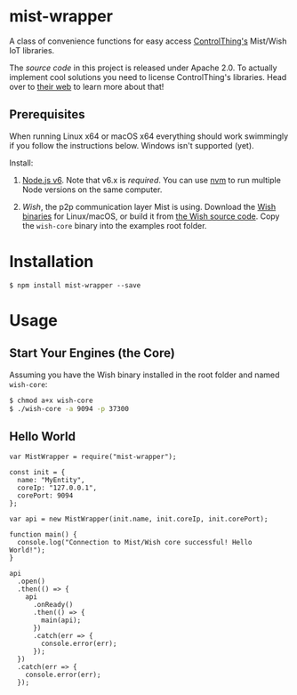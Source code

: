 # mist-wrapper

A class of convenience functions for easy access [ControlThing's](https://www.controlthings.fi) Mist/Wish IoT libraries. 

The *source code* in this project is released under Apache 2.0. To actually implement cool solutions you need to license ControlThing's libraries. Head over to [their web](https://www.controlthings.fi/) to learn more about that!

## Prerequisites

When running Linux x64 or macOS x64 everything should work swimmingly if you follow the instructions below. Windows isn't supported (yet).

Install:

1. [Node.js v6](https://nodejs.org/dist/latest-v6.x/). Note that v6.x is _required_. You can use [nvm](https://github.com/creationix/nvm) to run multiple Node versions on the same computer.  

2. *Wish*, the p2p communication layer Mist is using. Download the [Wish binaries](https://www.controlthings.fi/dev/) for Linux/macOS, or build it from [the Wish source code](https://github.com/ControlThings/wish-c99). Copy the `wish-core` binary into the examples root folder.

# Installation


```
$ npm install mist-wrapper --save
```

# Usage

## Start Your Engines (the Core)

Assuming you have the Wish binary installed in the root folder and named ```wish-core```:

```sh
$ chmod a+x wish-core
$ ./wish-core -a 9094 -p 37300
```

## Hello World

```
var MistWrapper = require("mist-wrapper");

const init = {
  name: "MyEntity",
  coreIp: "127.0.0.1",
  corePort: 9094
};

var api = new MistWrapper(init.name, init.coreIp, init.corePort);

function main() {
  console.log("Connection to Mist/Wish core successful! Hello World!");
}

api
  .open()
  .then(() => {
    api
      .onReady()
      .then(() => {
        main(api);
      })
      .catch(err => {
        console.error(err);
      });
  })
  .catch(err => {
    console.error(err);
  });

```


